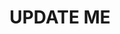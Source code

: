 ---
guid: "D4245F39-82D1-41BE-9DD5-B598C4A8012D"
title: UPDATE ME
description: UPDATE ME
pubDate: "Tue, 22 Aug 2023 18:00:00 -0400"
itunes-explicit: "no"
itunes-episode: 90
itunes-episodeType: full

# More info
youtube-full: UPDATE ME
discussion: UPDATE ME

# Timeline
timeline:
  - seconds: 0
    title: Intro

# File information
enclosure-url: "https://media.phor.net/csh/2023-08-22-episode-90.m4a"
enclosure-length: UPDATE ME
enclosure-type: "audio/x-m4a"
itunes-duration: UPDATE ME

# CSH information
badges:
  - type: stayed-to-end
    recipient: fulldecent
  - type: stayed-to-end
    recipient: dtedesco1
---